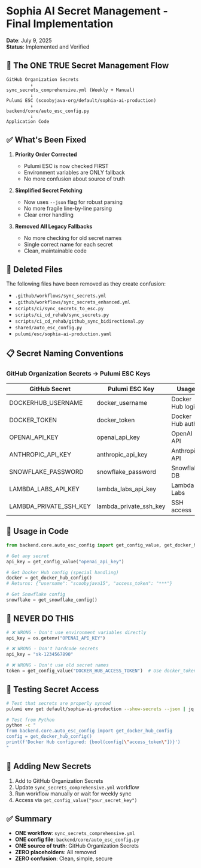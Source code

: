 # Sophia AI Secret Management - Final Implementation

**Date**: July 9, 2025  
**Status**: Implemented and Verified

## 🔐 The ONE TRUE Secret Management Flow

```
GitHub Organization Secrets
         ↓
sync_secrets_comprehensive.yml (Weekly + Manual)
         ↓
Pulumi ESC (scoobyjava-org/default/sophia-ai-production)
         ↓
backend/core/auto_esc_config.py
         ↓
Application Code
```

## ✅ What's Been Fixed

1. **Priority Order Corrected**
   - Pulumi ESC is now checked FIRST
   - Environment variables are ONLY fallback
   - No more confusion about source of truth

2. **Simplified Secret Fetching**
   - Now uses `--json` flag for robust parsing
   - No more fragile line-by-line parsing
   - Clear error handling

3. **Removed All Legacy Fallbacks**
   - No more checking for old secret names
   - Single correct name for each secret
   - Clean, maintainable code

## 🚫 Deleted Files

The following files have been removed as they create confusion:
- `.github/workflows/sync_secrets.yml`
- `.github/workflows/sync_secrets_enhanced.yml`
- `scripts/ci/sync_secrets_to_esc.py`
- `scripts/ci_cd_rehab/sync_secrets.py`
- `scripts/ci_cd_rehab/github_sync_bidirectional.py`
- `shared/auto_esc_config.py`
- `pulumi/esc/sophia-ai-production.yaml`

## 📋 Secret Naming Conventions

### GitHub Organization Secrets → Pulumi ESC Keys

| GitHub Secret | Pulumi ESC Key | Usage |
|--------------|----------------|-------|
| DOCKERHUB_USERNAME | docker_username | Docker Hub login |
| DOCKER_TOKEN | docker_token | Docker Hub auth |
| OPENAI_API_KEY | openai_api_key | OpenAI API |
| ANTHROPIC_API_KEY | anthropic_api_key | Anthropic API |
| SNOWFLAKE_PASSWORD | snowflake_password | Snowflake DB |
| LAMBDA_LABS_API_KEY | lambda_labs_api_key | Lambda Labs |
| LAMBDA_PRIVATE_SSH_KEY | lambda_private_ssh_key | SSH access |

## 🔧 Usage in Code

```python
from backend.core.auto_esc_config import get_config_value, get_docker_hub_config

# Get any secret
api_key = get_config_value("openai_api_key")

# Get Docker Hub config (special handling)
docker = get_docker_hub_config()
# Returns: {"username": "scoobyjava15", "access_token": "***"}

# Get Snowflake config
snowflake = get_snowflake_config()
```

## 🚨 NEVER DO THIS

```python
# ❌ WRONG - Don't use environment variables directly
api_key = os.getenv("OPENAI_API_KEY")

# ❌ WRONG - Don't hardcode secrets
api_key = "sk-1234567890"

# ❌ WRONG - Don't use old secret names
token = get_config_value("DOCKER_HUB_ACCESS_TOKEN")  # Use docker_token
```

## 🎯 Testing Secret Access

```bash
# Test that secrets are properly synced
pulumi env get default/sophia-ai-production --show-secrets --json | jq .

# Test from Python
python -c "
from backend.core.auto_esc_config import get_docker_hub_config
config = get_docker_hub_config()
print(f'Docker Hub configured: {bool(config[\"access_token\"])}')
"
```

## 📝 Adding New Secrets

1. Add to GitHub Organization Secrets
2. Update `sync_secrets_comprehensive.yml` workflow
3. Run workflow manually or wait for weekly sync
4. Access via `get_config_value("your_secret_key")`

## ✅ Summary

- **ONE workflow**: `sync_secrets_comprehensive.yml`
- **ONE config file**: `backend/core/auto_esc_config.py`
- **ONE source of truth**: GitHub Organization Secrets
- **ZERO placeholders**: All removed
- **ZERO confusion**: Clean, simple, secure 